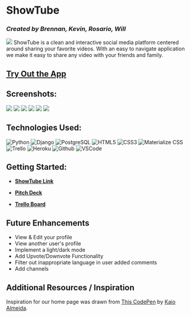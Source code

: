 

# ShowTube
### *Created by Brennan, Kevin, Rosario, Will* 
<img src ="https://i.imgur.com/Y89TniK.png">
ShowTube is a clean and interactive social media platform centered around sharing your favorite videos. With an easy to navigate application we make it easy to share any video with your friends and family. 

## [Try Out the App](https://showtube.herokuapp.com/)

## Screenshots:
<img src="https://i.imgur.com/OjzsxOm.png">
<img src="https://i.imgur.com/FDIosHj.png">
<img src="https://i.imgur.com/9tbWtu6.png">
<img src="https://i.imgur.com/L3t2S09.png">
<img src="https://i.imgur.com/j3fprFT.png09.png">
<img src="https://i.imgur.com/jFjmZkS.png">

## Technologies Used: 
![Python](https://img.shields.io/badge/-Python-05122A?style=flat&logo=python)
![Django](https://img.shields.io/badge/-Django-05122A?style=flat&logo=django)
![PostgreSQL](https://img.shields.io/badge/-PostgreSQL-05122A?style=flat&logo=postgresql)
![HTML5](https://img.shields.io/badge/-HTML5-05122A?style=flat&logo=html5)
![CSS3](https://img.shields.io/badge/-CSS-05122A?style=flat&logo=css3)
![Materialize CSS](https://img.shields.io/badge/-Materialize_CSS-05122A?style=flat&logo=materialdesign)
![Trello](https://img.shields.io/badge/-Trello-05122A?style=flat&logo=trello)
![Heroku](https://img.shields.io/badge/-Heroku-05122A?style=flat&logo=heroku)
![Github](https://img.shields.io/badge/-GitHub-05122A?style=flat&logo=github)
![VSCode](https://img.shields.io/badge/-VS_Code-05122A?style=flat&logo=visualstudio)

## Getting Started: 
- **[ShowTube Link](https://showtube.herokuapp.com/)**

- **[Pitch Deck](https://docs.google.com/presentation/d/19yr9EGcSU2UtOVKITeubRAUCP_0wvbSCQJDbDwj3-ho/edit?usp=sharing)**

- **[Trello Board](https://trello.com/b/f2EDSbvE/let-team-6)**


## Future Enhancements 
- View & Edit your profile
- View another user's profile
- Implement a light/dark mode
- Add Upvote/Downvote Functionality
- Filter out inappropriate language in user added comments
- Add channels


## Additional Resources / Inspiration
Inspiration for our home page was drawn from [This CodePen](https://codepen.io/KaioRocha/pen/YoEVvZ) by [Kaio Almeida](https://codepen.io/KaioRocha).
